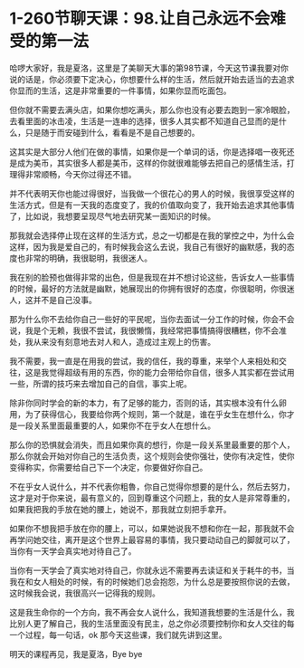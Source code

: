 # 1-260节聊天课：98.让自己永远不会难受的第一法

哈啰大家好，我是夏洛，这里是了美聊天大事的第98节课，今天这节课我要对你说的话是，你必须要下定决心，你想要什么样的生活，然后就开始去适当的去追求你显而的生活，这是非常重要的一件事情，如果你显而吃面包。

但你就不需要去满头店，如果你想吃满头，那么你也没有必要去跑到一家冷眼脸，去看里面的冰击凌，生活是一连串的选择，很多人其实都不知道自己显而的是什么，只是随于而安碰到什么，看看是不是自己想要的。

这其实是大部分人他们在做的事情，如果你是一个单词的话，你是选择唱一夜死还是成为美币，其实很多人都是美币，这样的你就很难能够去把自己的感情生活，打理得非常顺畅，今天你过得还不错。

并不代表明天你也能过得很好，当我做一个很花心的男人的时候，我很享受这样的生活方式，但是有一天我的态度变了，我的价值取向变了，我开始去追求其他事情了，比如说，我想要呈现尽气地去研究某一面知识的时候。

那我就会选择停止现在这样的生活方式，总之一切都是在我的掌控之中，为什么会这样，因为我是爱自己的，有时候我会这么去说，我自己有很好的幽默感，我的态度也非常的明确，我很聪明，我很迷人。

我在别的脸预也做得非常的出色，但是我现在并不想讨论这些，告诉女人一些事情的时候，最好的方法就是幽默，她展现出的你拥有很好的态度，你很聪明，你很迷人，这并不是自己没事。

那为什么你不去给你自己一些好的平民呢，当你去面试一分工作的时候，你会不会说，我是个无赖，我很不尝试，我很懒惰，我经常把事情搞得很糟糕，你不会准处，我从来没有刻意地去对人和人，造成过主观上的伤害。

我不需要，我一直是在用我的尝试，我的信任，我的尊重，来举个人来相处和交往，这是我觉得超级有用的东西，你的能力会带给你自信，很多人其实都在尝试用一些，所谓的技巧来去增加自己的自信，事实上呢。

除非你同时学会的新的本力，有了足够的能力，否则的话，其实根本没有什么卵用，为了获得信心，我要给你两个规则，第一个就是，谁在乎女生在想什么，你才是一段关系里面最重要的人，如果你不在乎女人在想什么。

那么你的恐惧就会消失，而且如果你真的想行，你是一段关系里最重要的那个人，那么你就会开始对你自己的生活负责，这个规则会使你强壮，使你有决定性，使你变得称实，你需要给自己下一个决定，你要做好你自己。

不在乎女人说什么，并不代表你粗魯，你自己觉得你想要的是什么，然后去努力，这才是对于你来说，最有意义的，回到尊重这个问题上，我的女人是非常尊重的，如果我把我的手放在她的腰上，她说不，那我就立刻把手拿开。

如果你不想我把手放在你的腰上，可以，如果她说我不想和你在一起，那我就不会再学问她交往，离开是这个世界上最容易的事情，我只要动动自己的脚就可以了，当你有一天学会真实地对待自己了。

当你有一天学会了真实地对待自己，你就永远不需要再去读证和关于耗牛的书，当我在和女人相处的时候，有的时候她们总会抱怨，为什么总是要按照你说的去做，这时候我会说，我很高兴一记得我的规则。

这是我生命你的一个方向，我不再会女人说什么，我知道我想要的生活是什么，我比别人更了解自己，我的生活里面没有民主，总之你必须要控制你和女人交往的每一个过程，每一句话，ok 那今天这些课，我们就先讲到这里。

明天的课程再见，我是夏洛，Bye bye